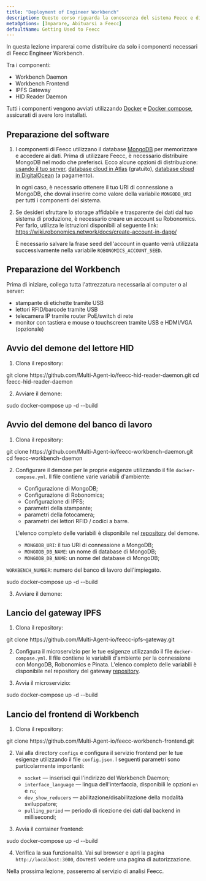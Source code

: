 ```yaml
---
title: "Deployment of Engineer Workbench"
description: Questo corso riguarda la conoscenza del sistema Feecc e di tutti i suoi componenti.
metaOptions: [Imparare, Abituarsi a Feecc]
defaultName: Getting Used to Feecc
---
```


<RoboAcademyText fWeight="500">
In questa lezione imparerai come distribuire da solo i componenti necessari di Feecc Engineer Workbench.
</RoboAcademyText>

Tra i componenti:

- Workbench Daemon
- Workbench Frontend
- IPFS Gateway
- HID Reader Daemon

Tutti i componenti vengono avviati utilizzando [Docker](https://docs.docker.com/engine/install/ubuntu/) e [Docker compose](https://docs.docker.com/compose/), assicurati di avere loro installati.

## Preparazione del software

1. I componenti di Feecc utilizzano il database [MongoDB](https://www.mongodb.com/) per memorizzare e accedere ai dati. Prima di utilizzare Feecc, è necessario distribuire MongoDB nel modo che preferisci. Ecco alcune opzioni di distribuzione: [usando il tuo server](https://www.mongodb.com/try/download/community), [database cloud in Atlas](https://www.mongodb.com/atlas) (gratuito), [database cloud in DigitalOcean](https://www.digitalocean.com/products/managed-databases-mongodb) (a pagamento). 
    
    In ogni caso, è necessario ottenere il tuo URI di connessione a MongoDB, che dovrai inserire come valore della variabile `MONGODB_URI` per tutti i componenti del sistema.
    
2. Se desideri sfruttare lo storage affidabile e trasparente dei dati dal tuo sistema di produzione, è necessario creare un account su Robonomics. Per farlo, utilizza le istruzioni disponibili al seguente link: https://wiki.robonomics.network/docs/create-account-in-dapp/
    
    È necessario salvare la frase seed dell'account in quanto verrà utilizzata successivamente nella variabile `ROBONOMICS_ACCOUNT_SEED`.

## Preparazione del Workbench

Prima di iniziare, collega tutta l'attrezzatura necessaria al computer o al server:

- stampante di etichette tramite USB
- lettori RFID/barcode tramite USB
- telecamera IP tramite router PoE/switch di rete
- monitor con tastiera e mouse o touchscreen tramite USB e HDMI/VGA (opzionale)

## Avvio del demone del lettore HID

1. Clona il repository:

<LessonCodeWrapper language="bash" codeClass="big-code">
git clone https://github.com/Multi-Agent-io/feecc-hid-reader-daemon.git
cd feecc-hid-reader-daemon
</LessonCodeWrapper>

2. Avviare il demone:

<LessonCodeWrapper language="bash">
sudo docker-compose up -d --build
</LessonCodeWrapper>

## Avvio del demone del banco di lavoro

1. Clona il repository:

<LessonCodeWrapper language="bash" codeClass="big-code">
git clone https://github.com/Multi-Agent-io/feecc-workbench-daemon.git
cd feecc-workbench-daemon
</LessonCodeWrapper>

2. Configurare il demone per le proprie esigenze utilizzando il file `docker-compose.yml`. Il file contiene varie variabili d'ambiente:

    - Configurazione di MongoDB;
    - Configurazione di Robonomics;
    - Configurazione di IPFS;
    - parametri della stampante;
    - parametri della fotocamera;
    - parametri dei lettori RFID / codici a barre.
    
    L'elenco completo delle variabili è disponibile nel [repository](https://github.com/Multi-Agent-io/feecc-workbench-daemon) del demone.
    
    - `MONGODB_URI`: il tuo URI di connessione a MongoDB;
    - `MONGODB_DB_NAME`: un nome di database di MongoDB;
    - `MONGODB_DB_NAME`: un nome del database di MongoDB;

`WORKBENCH_NUMBER`: numero del banco di lavoro dell'impiegato.

<LessonCodeWrapper language="bash">
sudo docker-compose up -d --build
</LessonCodeWrapper>

3. Avviare il demone:

## Lancio del gateway IPFS

1. Clona il repository:

<LessonCodeWrapper language="bash" codeClass="big-code">
git clone https://github.com/Multi-Agent-io/feecc-ipfs-gateway.git
</LessonCodeWrapper>


2. Configura il microservizio per le tue esigenze utilizzando il file `docker-compose.yml`. Il file contiene le variabili d'ambiente per la connessione con MongoDB, Robonomics e Pinata. L'elenco completo delle variabili è disponibile nel repository del gateway [repository](https://github.com/Multi-Agent-io/feecc-ipfs-gateway).

3. Avvia il microservizio:

<LessonCodeWrapper language="bash">
sudo docker-compose up -d --build
</LessonCodeWrapper>

## Lancio del frontend di Workbench

1. Clona il repository:

<LessonCodeWrapper language="bash">
git clone https://github.com/Multi-Agent-io/feecc-workbench-frontend.git
</LessonCodeWrapper>

2. Vai alla directory `configs` e configura il servizio frontend per le tue esigenze utilizzando il file `config.json`. I seguenti parametri sono particolarmente importanti:
    - `socket` — inserisci qui l'indirizzo del Workbench Daemon;
    - `interface_language` — lingua dell'interfaccia, disponibili le opzioni `en` e `ru`;
    - `dev_show_reducers` — abilitazione/disabilitazione della modalità sviluppatore;
    - `pulling_period` — periodo di ricezione dei dati dal backend in millisecondi;

3. Avvia il container frontend:

<LessonCodeWrapper language="bash">
sudo docker-compose up -d --build
</LessonCodeWrapper>

4. Verifica la sua funzionalità. Vai sul browser e apri la pagina `http://localhost:3000`, dovresti vedere una pagina di autorizzazione.

<RoboAcademyText fWeight="500">
Nella prossima lezione, passeremo al servizio di analisi Feecc.
</RoboAcademyText>